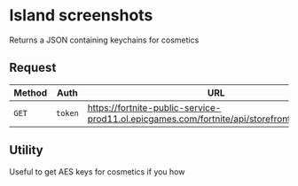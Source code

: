 # Island screenshots
Returns a JSON containing keychains for cosmetics

## Request
| Method | Auth | URL |
| - | - | - |
| `GET` | `token` | https://fortnite-public-service-prod11.ol.epicgames.com/fortnite/api/storefront/v2/keychain |


## Utility
Useful to get AES keys for cosmetics if you how
